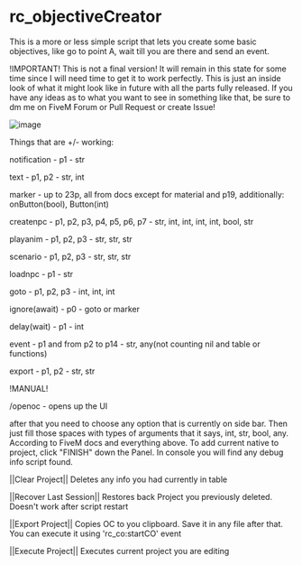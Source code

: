 # rc_objectiveCreator

This is a more or less simple script that lets you create some basic objectives, like go to point A, wait till you are there and send an event.

!IMPORTANT!
This is not a final version! It will remain in this state for some time since I will need time to get it to work perfectly. This is just an inside look of what it might look like in future with all the parts fully released. If you have any ideas as to what you want to see in something like that, be sure to dm me on FiveM Forum or Pull Request or create Issue!

![image](https://user-images.githubusercontent.com/65498427/166116814-f8023a9e-7839-41ff-98a2-eb0dc87ab485.png)

Things that are +/- working:

notification - p1 - str

text - p1, p2 - str, int

marker - up to 23p, all from docs except for material and p19, additionally: onButton(bool), Button(int)

createnpc - p1, p2, p3, p4, p5, p6, p7 - str, int, int, int, int, bool, str

playanim - p1, p2, p3 - str, str, str

scenario - p1, p2, p3 - str, str, str

loadnpc - p1 - str

goto - p1, p2, p3 - int, int, int

ignore(await) - p0 - goto or marker

delay(wait) - p1 - int

event - p1 and from p2 to p14 - str, any(not counting nil and table or functions)

export - p1, p2 - str, str

!MANUAL!

/openoc - opens up the UI

after that you need to choose any option that is currently on side bar. Then just fill those spaces with types of arguments that it says, int, str, bool, any. According to FiveM docs and everything above. To add current native to project, click "FINISH" down the Panel. In console you will find any debug info script found.

||Clear Project|| Deletes any info you had currently in table

||Recover Last Session|| Restores back Project you previously deleted. Doesn't work after script restart

||Export Project|| Copies OC to you clipboard. Save it in any file after that. You can execute it using 'rc_co:startCO' event

||Execute Project|| Executes current project you are editing
